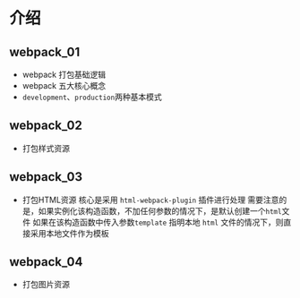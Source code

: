 <!--
 * @Description: 
 * @Author: liyongshuai
 * @Date: 2022-05-02 22:31:00
 * @LastEditTime: 2022-05-20 15:45:44
 * @LastEditors: liyongshuai
-->
# 介绍

## webpack_01

- webpack 打包基础逻辑
- webpack 五大核心概念
- `development`、`production`两种基本模式

## webpack_02

- 打包样式资源

## webpack_03

- 打包HTML资源
  核心是采用 `html-webpack-plugin` 插件进行处理
  需要注意的是，如果实例化该构造函数，不加任何参数的情况下，是默认创建一个`html`文件
  如果在该构造函数中传入参数`template` 指明本地 `html` 文件的情况下，则直接采用本地文件作为模板

## webpack_04

- 打包图片资源
